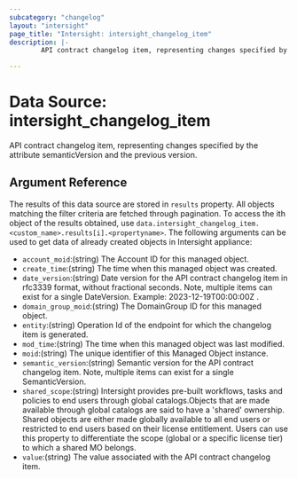 ```yaml
---
subcategory: "changelog"
layout: "intersight"
page_title: "Intersight: intersight_changelog_item"
description: |-
        API contract changelog item, representing changes specified by the attribute semanticVersion and the previous version.

---
```


# Data Source: intersight_changelog_item
API contract changelog item, representing changes specified by the attribute semanticVersion and the previous version.
## Argument Reference
The results of this data source are stored in `results` property.
All objects matching the filter criteria are fetched through pagination.
To access the ith object of the results obtained, use `data.intersight_changelog_item.<custom_name>.results[i].<propertyname>`.
The following arguments can be used to get data of already created objects in Intersight appliance:
* `account_moid`:(string) The Account ID for this managed object. 
* `create_time`:(string) The time when this managed object was created. 
* `date_version`:(string) Date version for the API contract changelog item in rfc3339 format, without fractional seconds. Note, multiple items can exist for a single DateVersion. Example: 2023-12-19T00:00:00Z . 
* `domain_group_moid`:(string) The DomainGroup ID for this managed object. 
* `entity`:(string) Operation Id of the endpoint for which the changelog item is generated. 
* `mod_time`:(string) The time when this managed object was last modified. 
* `moid`:(string) The unique identifier of this Managed Object instance. 
* `semantic_version`:(string) Semantic version for the API contract changelog item. Note, multiple items can exist for a single SemanticVersion. 
* `shared_scope`:(string) Intersight provides pre-built workflows, tasks and policies to end users through global catalogs.Objects that are made available through global catalogs are said to have a 'shared' ownership. Shared objects are either made globally available to all end users or restricted to end users based on their license entitlement. Users can use this property to differentiate the scope (global or a specific license tier) to which a shared MO belongs. 
* `value`:(string) The value associated with the API contract changelog item. 
 
